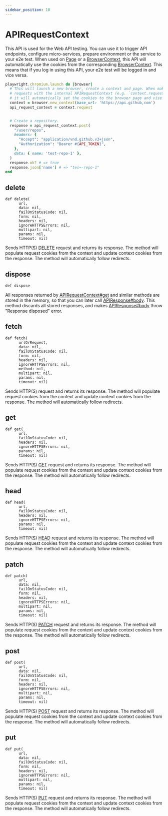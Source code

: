 ```yaml
---
sidebar_position: 10
---
```


# APIRequestContext

This API is used for the Web API testing. You can use it to trigger API endpoints, configure micro-services, prepare
environment or the service to your e2e test. When used on [Page](./page) or a [BrowserContext](./browser_context), this API will automatically use
the cookies from the corresponding [BrowserContext](./browser_context). This means that if you log in using this API, your e2e test will be
logged in and vice versa.

```ruby
playwright.chromium.launch do |browser|
  # This will launch a new browser, create a context and page. When making HTTP
  # requests with the internal APIRequestContext (e.g. `context.request` or `page.request`)
  # it will automatically set the cookies to the browser page and vise versa.
  context = browser.new_context(base_url: 'https://api.github,com')
  api_request_context = context.request


  # Create a repository.
  response = api_request_context.post(
    "/user/repos",
    headers: {
      "Accept": "application/vnd.github.v3+json",
      "Authorization": "Bearer #{API_TOKEN}",
    },
    data: { name: 'test-repo-1' },
  )
  response.ok? # => true
  response.json['name'] # => "tes≈-repo-1"
end
```


## delete

```
def delete(
      url,
      data: nil,
      failOnStatusCode: nil,
      form: nil,
      headers: nil,
      ignoreHTTPSErrors: nil,
      multipart: nil,
      params: nil,
      timeout: nil)
```

Sends HTTP(S) [DELETE](https://developer.mozilla.org/en-US/docs/Web/HTTP/Methods/DELETE) request and returns its
response. The method will populate request cookies from the context and update context cookies from the response. The
method will automatically follow redirects.

## dispose

```
def dispose
```

All responses returned by [APIRequestContext#get](./api_request_context#get) and similar methods are stored in the memory, so that you
can later call [APIResponse#body](./api_response#body). This method discards all stored responses, and makes
[APIResponse#body](./api_response#body) throw "Response disposed" error.

## fetch

```
def fetch(
      urlOrRequest,
      data: nil,
      failOnStatusCode: nil,
      form: nil,
      headers: nil,
      ignoreHTTPSErrors: nil,
      method: nil,
      multipart: nil,
      params: nil,
      timeout: nil)
```

Sends HTTP(S) request and returns its response. The method will populate request cookies from the context and update
context cookies from the response. The method will automatically follow redirects.

## get

```
def get(
      url,
      failOnStatusCode: nil,
      headers: nil,
      ignoreHTTPSErrors: nil,
      params: nil,
      timeout: nil)
```

Sends HTTP(S) [GET](https://developer.mozilla.org/en-US/docs/Web/HTTP/Methods/GET) request and returns its response. The
method will populate request cookies from the context and update context cookies from the response. The method will
automatically follow redirects.

## head

```
def head(
      url,
      failOnStatusCode: nil,
      headers: nil,
      ignoreHTTPSErrors: nil,
      params: nil,
      timeout: nil)
```

Sends HTTP(S) [HEAD](https://developer.mozilla.org/en-US/docs/Web/HTTP/Methods/HEAD) request and returns its response.
The method will populate request cookies from the context and update context cookies from the response. The method will
automatically follow redirects.

## patch

```
def patch(
      url,
      data: nil,
      failOnStatusCode: nil,
      form: nil,
      headers: nil,
      ignoreHTTPSErrors: nil,
      multipart: nil,
      params: nil,
      timeout: nil)
```

Sends HTTP(S) [PATCH](https://developer.mozilla.org/en-US/docs/Web/HTTP/Methods/PATCH) request and returns its response.
The method will populate request cookies from the context and update context cookies from the response. The method will
automatically follow redirects.

## post

```
def post(
      url,
      data: nil,
      failOnStatusCode: nil,
      form: nil,
      headers: nil,
      ignoreHTTPSErrors: nil,
      multipart: nil,
      params: nil,
      timeout: nil)
```

Sends HTTP(S) [POST](https://developer.mozilla.org/en-US/docs/Web/HTTP/Methods/POST) request and returns its response.
The method will populate request cookies from the context and update context cookies from the response. The method will
automatically follow redirects.

## put

```
def put(
      url,
      data: nil,
      failOnStatusCode: nil,
      form: nil,
      headers: nil,
      ignoreHTTPSErrors: nil,
      multipart: nil,
      params: nil,
      timeout: nil)
```

Sends HTTP(S) [PUT](https://developer.mozilla.org/en-US/docs/Web/HTTP/Methods/PUT) request and returns its response. The
method will populate request cookies from the context and update context cookies from the response. The method will
automatically follow redirects.
